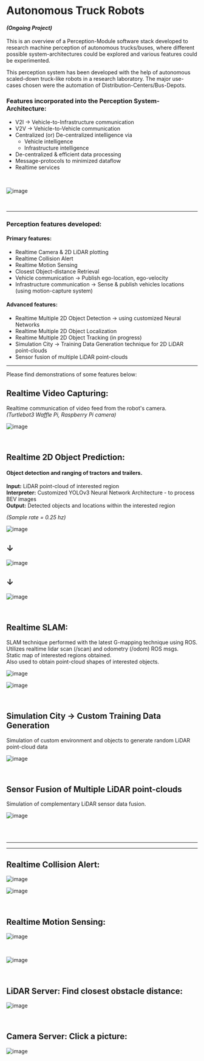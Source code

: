 [comment]: <> (README file)

# Autonomous Truck Robots

#### _(Ongoing Project)_ 
This is an overview of a Perception-Module software stack developed to research machine perception of autonomous trucks/buses, where different possible system-architectures could be explored and various features could be experimented. 

This perception system has been developed with the help of autonomous scaled-down truck-like robots in a research laboratory. The major use-cases chosen were the automation of Distribution-Centers/Bus-Depots. 


### Features incorporated into the Perception System-Architecture:
* V2I &rarr; Vehicle-to-Infrastructure communication
* V2V &rarr; Vehicle-to-Vehicle communication
* Centralized (or) De-centralized intelligence via
  * Vehicle intelligence
  * Infrastructure intelligence
* De-centralized & efficient data processing
* Message-protocols to minimized dataflow
* Realtime services

<br />

<div style="width:350px">

![image](README_Data/general/TruckLab.jpg "Research Laboratory Setup")
</div>

<br />

***
### Perception features developed:
#### Primary features:
* Realtime Camera & 2D LiDAR plotting
* Realtime Collision Alert
* Realtime Motion Sensing
* Closest Object-distance Retrieval
* Vehicle communication &rarr; Publish ego-location, ego-velocity
* Infrastructure communication &rarr; Sense & publish vehicles locations (using motion-capture system)

#### Advanced features:
* Realtime Multiple 2D Object Detection &rarr; using customized Neural Networks
* Realtime Multiple 2D Object Localization
* Realtime Multiple 2D Object Tracking (in progress)
* Simulation City &rarr; Training Data Generation technique for 2D LiDAR point-clouds
* Sensor fusion of multiple LiDAR point-clouds
***

Please find demonstrations of some features below:

## Realtime Video Capturing:
Realtime communication of video feed from the robot's camera. \
_(Turtlebot3 Waffle Pi, Raspberry Pi camera)_

<div style="width:400px">

![image](README_Data/realtime_plotting/Realtime_camera_plotting.gif "Realtime Camera Image Plotting")
</div>
<br />

## Realtime 2D Object Prediction:
#### Object detection and ranging of tractors and trailers. 
**Input:** LiDAR point-cloud of interested region \
**Interpreter:** Customized YOLOv3 Neural Network Architecture - to process BEV images \
**Output:** Detected objects and locations within the interested region

_(Sample rate = 0.25 hz)_

<div style="width:600px">

![image](README_Data/realtime_prediction/realtime_prediction_setup.gif "Research Laboratory Setup")
</div>

## &darr;

<div style="width:500px">

![image](README_Data/realtime_prediction/yolov3_architecture.jpg "Research Laboratory Setup")
</div>

## &darr;
<div style="width:200px">

![image](README_Data/realtime_prediction/realtime_prediction_plot.gif "Research Laboratory Setup")
</div>
<br />

## Realtime SLAM:
SLAM technique performed with the latest G-mapping technique using ROS. \
Utilizes realtime lidar scan (/scan) and odometry (/odom) ROS msgs. \
Static map of interested regions obtained. \
Also used to obtain point-cloud shapes of interested objects.

<div style="width:400px">

![image](README_Data/slam/realtime_slam.gif "Research Laboratory Setup")
</div>

<div style="width:400px">

![image](README_Data/slam/slam_map_pic.JPG "Research Laboratory Setup")
</div>
<br />


## Simulation City &rarr; Custom Training Data Generation
Simulation of custom environment and objects to generate random LiDAR point-cloud data 

<div style="width:600px">

![image](README_Data/simulation_city/simulation_city_explanation.JPG "Research Laboratory Setup")
</div>
<br />

## Sensor Fusion of Multiple LiDAR point-clouds
Simulation of complementary LiDAR sensor data fusion.
<div style="width:600px">

![image](README_Data/sensor_fusion/lidar_sensor_fusion.png "Research Laboratory Setup")
</div>

<br />
<br />

***
***

## Realtime Collision Alert:

<div style="width:600px">


![image](README_Data/realtime_collision_alert/realtime_collision_alert_setup.gif "Research Laboratory Setup")
</div>

<div style="width:200px">

![image](README_Data/realtime_collision_alert/realtime_collision_alert_plot.gif "Research Laboratory Setup")
</div>
<br />

## Realtime Motion Sensing:

<div style="width:600px">

![image](README_Data/realtime_motion_sensing/realtime_motion_sensing_setup.gif "Research Laboratory Setup")
</div>
<br />

<div style="width:200px">

![image](README_Data/realtime_motion_sensing/realtime_motion_sensing_plot.gif "Research Laboratory Setup")
</div>
<br />

## LiDAR Server: Find closest obstacle distance:

<div style="width:600px">

![image](README_Data/lidar_closest_obstacle_distance_service/closest_obstacle_distance_service.JPG "Research Laboratory Setup")
</div>
<br />

## Camera Server: Click a picture:

<div style="width:600px">

![image](README_Data/camera_capture_service/camera_capture_service.gif "Research Laboratory Setup")
</div>
<br />





